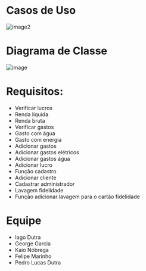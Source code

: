 # Casos de Uso

  
  ![image2](https://github.com/PedroLVieira/LavaJato/assets/135363357/fbc14425-0018-44bd-bf7e-646807170656)
# Diagrama de Classe

  
  ![image](https://github.com/PedroLVieira/LavaJato/assets/135363357/4ed0b448-db1f-4761-b6de-43f8dd262f5a)

# Requisitos:
  
- Verificar lucros
- Renda líquida 
- Renda bruta
- Verificar gastos
- Gasto com água 
- Gasto com energia
- Adicionar gastos
- Adicionar gastos elétricos 
- Adicionar gastos água 
- Adicionar lucro
- Função cadastro
- Adicionar cliente
- Cadastrar administrador
- Lavagem fidelidade
- Função adicionar lavagem para o cartão fidelidade

# Equipe

- Iago Dutra
- George Garcia
- Kaio Nóbrega
- Felipe Marinho
- Pedro Lucas Dutra
